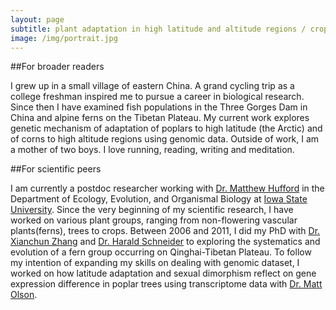 ```yaml
---
layout: page
subtitle: plant adaptation in high latitude and altitude regions / crop domestication 
image: /img/portrait.jpg
---
```

##For broader readers

I grew up in a small village of eastern China. A grand cycling trip as a college freshman inspired me to pursue a career in biological research. 
Since then I have examined fish populations in the Three Gorges Dam in China and alpine ferns on the Tibetan Plateau. 
My current work explores genetic mechanism of adaptation of poplars to high latitude (the Arctic) and of corns to high altitude regions using genomic data. 
Outside of work, I am a mother of two boys. I love running, reading, writing and meditation. 

##For scientific peers

I am currently a postdoc researcher working with [Dr. Matthew Hufford](http://www.public.iastate.edu/~mhufford/HuffordLab/home.html) in the Department of Ecology, Evolution, and Organismal Biology at [Iowa State University](https://www.iastate.edu/). 
Since the very beginning of my scientific research, I have worked on various plant groups, ranging from non-flowering vascular plants(ferns), trees to crops. 
Between 2006 and 2011, I did my PhD with [Dr. Xianchun Zhang](http://sourcedb.ib.cas.cn/cn/expert/201212/t20121209_3702157.html) and [Dr. Harald Schneider](http://sourcedb.xtbg.cas.cn/zw/zjrck/yjy/201705/t20170505_4784092.html) to exploring the systematics and evolution of a fern group occurring on Qinghai-Tibetan Plateau.
To follow my intention of expanding my skills on dealing with genomic dataset, I worked on how latitude adaptation and sexual dimorphism reflect on gene expression difference in poplar trees using transcriptome data with [Dr. Matt Olson](http://www.faculty.biol.ttu.edu/olson/Welcome.html).










